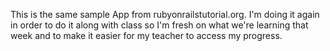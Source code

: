 This is the same sample App from rubyonrailstutorial.org. I'm doing it again in order to
do it along with class so I'm fresh on what we're learning that week and to make it easier
for my teacher to access my progress.
